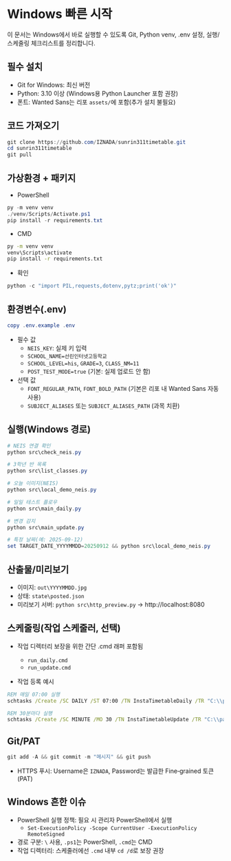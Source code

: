 # Windows 빠른 시작

이 문서는 Windows에서 바로 실행할 수 있도록 Git, Python venv, .env 설정, 실행/스케줄링 체크리스트를 정리합니다.

## 필수 설치

- Git for Windows: 최신 버전
- Python: 3.10 이상 (Windows용 Python Launcher 포함 권장)
- 폰트: Wanted Sans는 리포 `assets/`에 포함(추가 설치 불필요)

## 코드 가져오기

```powershell
git clone https://github.com/IZNADA/sunrin311timetable.git
cd sunrin311timetable
git pull
```

## 가상환경 + 패키지

- PowerShell
```powershell
py -m venv venv
./venv/Scripts/Activate.ps1
pip install -r requirements.txt
```

- CMD
```cmd
py -m venv venv
venv\Scripts\activate
pip install -r requirements.txt
```

- 확인
```powershell
python -c "import PIL,requests,dotenv,pytz;print('ok')"
```

## 환경변수(.env)

```powershell
copy .env.example .env
```

- 필수 값
  - `NEIS_KEY`: 실제 키 입력
  - `SCHOOL_NAME=선린인터넷고등학교`
  - `SCHOOL_LEVEL=his`, `GRADE=3`, `CLASS_NM=11`
  - `POST_TEST_MODE=true` (기본: 실제 업로드 안 함)
- 선택 값
  - `FONT_REGULAR_PATH`, `FONT_BOLD_PATH` (기본은 리포 내 Wanted Sans 자동 사용)
  - `SUBJECT_ALIASES` 또는 `SUBJECT_ALIASES_PATH` (과목 치환)

## 실행(Windows 경로)

```powershell
# NEIS 연결 확인
python src\check_neis.py

# 3학년 반 목록
python src\list_classes.py

# 오늘 이미지(NEIS)
python src\local_demo_neis.py

# 일일 테스트 플로우
python src\main_daily.py

# 변경 감지
python src\main_update.py

# 특정 날짜(예: 2025-09-12)
set TARGET_DATE_YYYYMMDD=20250912 && python src\local_demo_neis.py
```

## 산출물/미리보기

- 이미지: `out\YYYYMMDD.jpg`
- 상태: `state\posted.json`
- 미리보기 서버: `python src\http_preview.py` → http://localhost:8080

## 스케줄링(작업 스케줄러, 선택)

- 작업 디렉터리 보장을 위한 간단 .cmd 래퍼 포함됨
  - `run_daily.cmd`
  - `run_update.cmd`

- 작업 등록 예시
```cmd
REM 매일 07:00 실행
schtasks /Create /SC DAILY /ST 07:00 /TN InstaTimetableDaily /TR "C:\\path\\to\\sunrin311timetable\\run_daily.cmd"

REM 30분마다 실행
schtasks /Create /SC MINUTE /MO 30 /TN InstaTimetableUpdate /TR "C:\\path\\to\\sunrin311timetable\\run_update.cmd"
```

## Git/PAT

```powershell
git add -A && git commit -m "메시지" && git push
```

- HTTPS 푸시: Username은 `IZNADA`, Password는 발급한 Fine‑grained 토큰(PAT)

## Windows 흔한 이슈

- PowerShell 실행 정책: 필요 시 관리자 PowerShell에서 실행
  - `Set-ExecutionPolicy -Scope CurrentUser -ExecutionPolicy RemoteSigned`
- 경로 구분: `\` 사용, `.ps1`는 PowerShell, `.cmd`는 CMD
- 작업 디렉터리: 스케줄러에선 `.cmd` 내부 `cd /d`로 보장 권장

